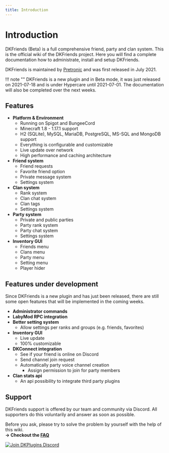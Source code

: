 ```yaml
---
title: Introduction
---
```


# Introduction

DKFriends (Beta) is a full comprehensive friend, party and clan system. This is the official wiki of the DKFriends project.
Here you will find a complete documentation how to administrate, install and setup DKFriends.

DKFriends is maintained by [Pretronic](https://pretronic.net/) and was first released in July 2021.

!!! note ""
    DKFriends is a new plugin and in Beta mode, it was just released on 2021-07-18 and is under Hypercare until 2021-07-01. The documentation will also be
    completed over the next weeks.

## Features
* **Platform & Environment**
    * Running on Spigot and BungeeCord
    * Minecraft 1.8 - 1.17.1 support
    * H2 (SQLite), MySQL, MariaDB, PostgreSQL, MS-SQL and MongoDB support
    * Everything is configurable and customizable
    * Live update over network
    * High performance and caching architecture
* **Friend system**
    * Friend requests
    * Favorite friend option
    * Private message system
    * Settings system
* **Clan system**
    * Rank system
    * Clan chat system
    * Clan tags
    * Settings system
* **Party system**
    * Private and public parties
    * Party rank system
    * Party chat system
    * Settings system
* **Inventory GUI**
    * Friends menu
    * Clans menu
    * Party menu
    * Setting menu
    * Player hider

## Features under development
Since DKFriends is a new plugin and has just been released, there are still some open features that will be implemented in the coming weeks.

* **Administrator commands**
* **LabyMod RPC integration**
* **Better setting system**
    * Allow settings per ranks and groups (e.g. friends, favorites)
* **Inventory GUI**
    * Live update
    * 100% customizable
* **DKConnect integration**
    * See if your friend is online on Discord
    * Send channel join request
    * Automatically party voice channel creation
       * Assign permission to join for party members
* **Clan stats api**
    * An api possibility to integrate third party plugins 


## Support
DKFriends support is offered by our team and community via Discord. All supporters do this voluntarily and answer as soon as possible.

Before you ask, please try to solve the problem by yourself with the help of this wiki.
<br/> **-> Checkout the [FAQ](frequently-asked-questions.md)**

[![Join DKPlugins Discord](https://discordapp.com/api/guilds/513441444959223809/embed.png?style=banner2)](https://discord.gg/ZR7HtTw)
